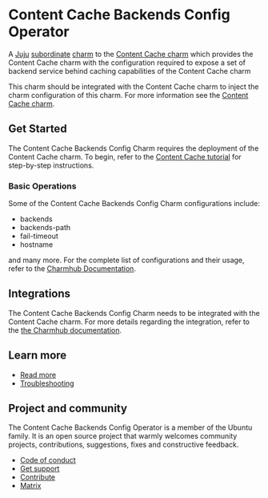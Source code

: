 <!--
Avoid using this README file for information that is maintained or published elsewhere, e.g.:

* metadata.yaml > published on Charmhub
* documentation > published on (or linked to from) Charmhub
* detailed contribution guide > documentation or CONTRIBUTING.md

Use links instead.
-->

# Content Cache Backends Config Operator

A [Juju](https://juju.is/) [subordinate](https://juju.is/docs/sdk/charm-taxonomy#heading--subordinate-charms) [charm](https://juju.is/docs/olm/charmed-operators) to the [Content Cache charm](https://charmhub.io/content-cache) which provides the Content Cache charm with the configuration required to expose a set of backend service behind caching capabilities of the Content Cache charm

This charm should be integrated with the Content Cache charm to inject the charm configuration of this charm. For more information see the [Content Cache charm](https://charmhub.io/content-cache).

## Get Started

The Content Cache Backends Config Charm requires the deployment of the Content Cache charm. To begin, refer to the [Content Cache tutorial](https://github.com/canonical/content-cache-operator/blob/main/content-cache/docs/tutorial/quick-start.md) for step-by-step instructions.

### Basic Operations

Some of the Content Cache Backends Config Charm configurations include:

- backends
- backends-path
- fail-timeout
- hostname

and many more. For the complete list of configurations and their usage, refer to the [Charmhub Documentation](https://charmhub.io/content-cache-backends-config/configurations).

## Integrations

The Content Cache Backends Config Charm needs to be integrated with the Content Cache charm. For more details regarding the integration, refer to the [the Charmhub documentation](https://charmhub.io/content-cache-backends-config/integrations).

## Learn more

- [Read more](https://charmhub.io/content-cache-backends-config)
- [Troubleshooting](https://matrix.to/#/#charmhub-charmdev:ubuntu.com)

## Project and community

The Content Cache Backends Config Operator is a member of the Ubuntu family. It is an
open source project that warmly welcomes community projects, contributions,
suggestions, fixes and constructive feedback.
* [Code of conduct](https://ubuntu.com/community/code-of-conduct)
* [Get support](https://discourse.charmhub.io/)
* [Contribute](https://github.com/canonical/content-cache-operator/blob/main/content-cache-backends-config/CONTRIBUTING.md)
* [Matrix](https://matrix.to/#/#charmhub-charmdev:ubuntu.com)